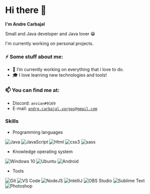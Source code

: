 # Hi there 👋
**I'm Andre Carbajal** <br>

Small and Java developer and Java lover 😁

I'm currently working on personal projects.
### ⚡ Some stuff about me:
  - 🔭 I’m currently working on everything that i love to do.
  - 🎓 I love learning new technologies and tools! 
### 📫 You can find me at:
  - Discord: `anvian#9169`
  - E-mail: [`andre.carbajal.vargas@gmail.com`](mailto:andre.carbajal.vargas@gmail.com)

### Skills

*  Programming languages
<p>
<img alt="Java" src="https://img.shields.io/badge/java-ED1D25.svg?&style=for-the-badge&logo=openjdk&logoColor=white"/>
<img alt="JavaScript" src="https://img.shields.io/badge/javascript%20-%23F7DF1E.svg?&style=for-the-badge&logo=javascript&logoColor=white"/>
<img alt="Html" src="https://img.shields.io/badge/html5%20-E34C26.svg?&style=for-the-badge&logo=html5&logoColor=white"/>
<img alt="css3" src="https://img.shields.io/badge/css-2565AE.svg?&style=for-the-badge&logo=css3&logoColor=white"/>
<img alt="sass" src="https://img.shields.io/badge/sass-CD6799.svg?&style=for-the-badge&logo=sass&logoColor=white"/>

* Knowledge operating system
<p>
<img alt="Windows 10" src="https://img.shields.io/badge/Windows-0078D6?style=for-the-badge&logo=windows&logoColor=white" />
<img alt="Ubuntu" src="https://img.shields.io/badge/Ubuntu-E95420?style=for-the-badge&logo=ubuntu&logoColor=white" />
<img alt="Android" src="https://img.shields.io/badge/Android-4CAF50?style=for-the-badge&logo=android&logoColor=white" />
</p>

* Tools
<p>
<img alt="Git" src="https://img.shields.io/badge/-Git-F1502F?&style=for-the-badge&logo=git&logoColor=white"/>
<img alt="VS Code" src="https://img.shields.io/badge/-VS%20Code-007ACC?&style=for-the-badge&logo=visual-studio-code&logoColor=white"/>
<img alt="NodeJS" src="https://img.shields.io/badge/node.js%20-3C873A.svg?&style=for-the-badge&logo=node.js&logoColor=white"/>
<img alt="IntelliJ" src="https://img.shields.io/badge/-IntelliJ%20IDEA-black?&style=for-the-badge&logo=intellijidea&logoColor=white"/>
<img alt="OBS Studio" src="https://img.shields.io/badge/-OBS%20Studio-302E31?&style=for-the-badge&logo=obsstudio&logoColor=white"/>
<img alt="Sublime Text" src="https://img.shields.io/badge/-Sublime%20Text-FF9800?&style=for-the-badge&logo=sublimetext&logoColor=white"/>
<img alt="Photoshop" src="https://img.shields.io/badge/-Photoshop-31A8FF?&style=for-the-badge&logo=adobephotoshop&logoColor=white"/>